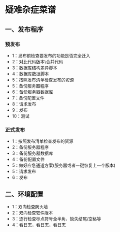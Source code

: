 # 疑难杂症菜谱

## 一、发布程序

### 预发布

* 1：发布前检查要发布的功能是否完全迁入
* 2：对比代码版本\合并代码
* 3：数据库结构差异脚本
* 4：数据库数据脚本
* 5：按照发布清单检查发布的资源
* 5：备份服务器程序
* 6：备份服务器数据库
* 7：备份配置文件
* 8：请求发布
* 9：发布
* 10：测试

### 正式发布

* 1：按照发布清单检查发布的资源
* 2：备份服务器程序
* 3：备份服务器数据库
* 4：备份配置文件
* 5：做好应急通道方案\(服务器或者一键恢复上一个版本\)
* 5：请求发布
* 6：发布

## 二、环境配置

* 1：双向检查防火墙
* 2：双向检查软件版本
* 3：逐行检查标点符号全半角、缺失结尾/空格等
* 4：看日志，看日志，看日志
